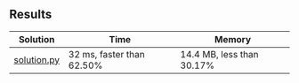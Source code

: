 ## Results
Solution | Time | Memory
---------|------|-------
[solution.py](solution.py) | 32 ms, faster than 62.50% | 14.4 MB, less than 30.17%